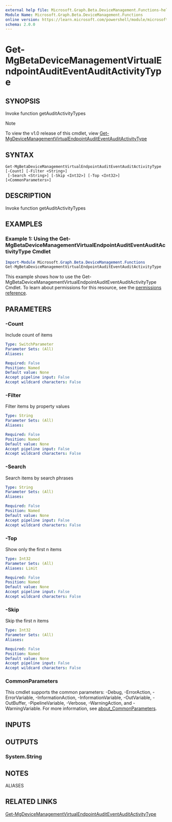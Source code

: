 ```yaml
---
external help file: Microsoft.Graph.Beta.DeviceManagement.Functions-help.xml
Module Name: Microsoft.Graph.Beta.DeviceManagement.Functions
online version: https://learn.microsoft.com/powershell/module/microsoft.graph.beta.devicemanagement.functions/get-mgbetadevicemanagementvirtualendpointauditeventauditactivitytype
schema: 2.0.0
---
```


# Get-MgBetaDeviceManagementVirtualEndpointAuditEventAuditActivityType

## SYNOPSIS
Invoke function getAuditActivityTypes

> [!NOTE]
> To view the v1.0 release of this cmdlet, view [Get-MgDeviceManagementVirtualEndpointAuditEventAuditActivityType](/powershell/module/Microsoft.Graph.DeviceManagement.Functions/Get-MgDeviceManagementVirtualEndpointAuditEventAuditActivityType?view=graph-powershell-v1.0)

## SYNTAX

```
Get-MgBetaDeviceManagementVirtualEndpointAuditEventAuditActivityType [-Count] [-Filter <String>]
 [-Search <String>] [-Skip <Int32>] [-Top <Int32>] [<CommonParameters>]
```

## DESCRIPTION
Invoke function getAuditActivityTypes

## EXAMPLES

### Example 1: Using the Get-MgBetaDeviceManagementVirtualEndpointAuditEventAuditActivityType Cmdlet
```powershell
Import-Module Microsoft.Graph.Beta.DeviceManagement.Functions
Get-MgBetaDeviceManagementVirtualEndpointAuditEventAuditActivityType
```

This example shows how to use the Get-MgBetaDeviceManagementVirtualEndpointAuditEventAuditActivityType Cmdlet.
To learn about permissions for this resource, see the [permissions reference](/graph/permissions-reference).

## PARAMETERS

### -Count
Include count of items

```yaml
Type: SwitchParameter
Parameter Sets: (All)
Aliases:

Required: False
Position: Named
Default value: None
Accept pipeline input: False
Accept wildcard characters: False
```

### -Filter
Filter items by property values

```yaml
Type: String
Parameter Sets: (All)
Aliases:

Required: False
Position: Named
Default value: None
Accept pipeline input: False
Accept wildcard characters: False
```

### -Search
Search items by search phrases

```yaml
Type: String
Parameter Sets: (All)
Aliases:

Required: False
Position: Named
Default value: None
Accept pipeline input: False
Accept wildcard characters: False
```

### -Top
Show only the first n items

```yaml
Type: Int32
Parameter Sets: (All)
Aliases: Limit

Required: False
Position: Named
Default value: None
Accept pipeline input: False
Accept wildcard characters: False
```

### -Skip
Skip the first n items

```yaml
Type: Int32
Parameter Sets: (All)
Aliases:

Required: False
Position: Named
Default value: None
Accept pipeline input: False
Accept wildcard characters: False
```

### CommonParameters
This cmdlet supports the common parameters: -Debug, -ErrorAction, -ErrorVariable, -InformationAction, -InformationVariable, -OutVariable, -OutBuffer, -PipelineVariable, -Verbose, -WarningAction, and -WarningVariable. For more information, see [about_CommonParameters](http://go.microsoft.com/fwlink/?LinkID=113216).

## INPUTS

## OUTPUTS

### System.String
## NOTES

ALIASES

## RELATED LINKS
[Get-MgDeviceManagementVirtualEndpointAuditEventAuditActivityType](/powershell/module/Microsoft.Graph.DeviceManagement.Functions/Get-MgDeviceManagementVirtualEndpointAuditEventAuditActivityType?view=graph-powershell-v1.0)
